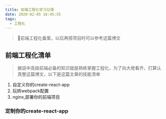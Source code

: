 ```yaml
---
title: 前端工程化学习记录
date: 2020-02-05 16:45:55
tags:
  - 工程化
---
```


> 前端工程化备案，以后再搭项目时可以参考这篇博文

## 前端工程化清单

> 据说中高级前端必备的知识就是熟练掌握工程化，为了向大佬看齐，打算认真整这篇博文，以下是这篇文章的技能清单

1. 自定义你的create-react-app
2. 玩转webpack配置
3. nginx,部署你的前端项目

### 定制你的create-react-app
